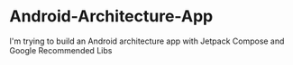 # Android-Architecture-App
I'm trying to build an Android architecture app with Jetpack Compose and Google Recommended Libs
